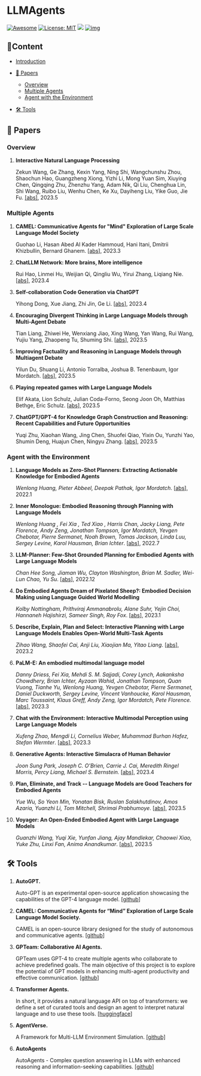 # LLMAgents

[![Awesome](https://camo.githubusercontent.com/64f8905651212a80869afbecbf0a9c52a5d1e70beab750dea40a994fa9a9f3c6/68747470733a2f2f617765736f6d652e72652f62616467652e737667)](https://github.com/zjunlp/LLMAgentPapers) [![License: MIT](https://camo.githubusercontent.com/fd551ba4b042d89480347a0e74e31af63b356b2cac1116c7b80038f41b04a581/68747470733a2f2f696d672e736869656c64732e696f2f62616467652f4c6963656e73652d4d49542d677265656e2e737667)](https://opensource.org/licenses/MIT) <img src="https://img.shields.io/github/last-commit/tensorflow/tensorflow.svg"/> [![img](https://camo.githubusercontent.com/eafac29b763e18c4d80c680d6a179f348cfa2afbc8d3a45642df19fd580d2404/68747470733a2f2f696d672e736869656c64732e696f2f62616467652f5052732d57656c636f6d652d726564)](https://camo.githubusercontent.com/eafac29b763e18c4d80c680d6a179f348cfa2afbc8d3a45642df19fd580d2404/68747470733a2f2f696d672e736869656c64732e696f2f62616467652f5052732d57656c636f6d652d726564)
## 📜Content

- [Introduction](#introduction)
- [🌄 Papers](#-papers)
  - [Overview](#overview)
  - [Multiple Agents](#Multiple-Agents)
  - [Agent with the Environment](#Agent-with-the-Environment)

- [🛠️ Tools](#-tools)
  
## 🌄 Papers

### Overview

1. **Interactive Natural Language Processing**

   Zekun Wang, Ge Zhang, Kexin Yang, Ning Shi, Wangchunshu Zhou, Shaochun Hao, Guangzheng Xiong, Yizhi Li, Mong Yuan Sim, Xiuying Chen, Qingqing Zhu, Zhenzhu Yang, Adam Nik, Qi Liu, Chenghua Lin, Shi Wang, Ruibo Liu, Wenhu Chen, Ke Xu, Dayiheng Liu, Yike Guo, Jie Fu. [[abs]](https://arxiv.org/abs/2305.13246), 2023.5

### Multiple Agents

1. **CAMEL: Communicative Agents for "Mind" Exploration of Large Scale Language Model Society**

   Guohao Li, Hasan Abed Al Kader Hammoud, Hani Itani, Dmitrii Khizbullin, Bernard Ghanem. [[abs](https://arxiv.org/abs/2303.17760)], 2023.3

2. **ChatLLM Network: More brains, More intelligence**

   Rui Hao, Linmei Hu, Weijian Qi, Qingliu Wu, Yirui Zhang, Liqiang Nie. [[abs](https://arxiv.org/abs/2304.12998)], 2023.4

3. **Self-collaboration Code Generation via ChatGPT** 

   Yihong Dong, Xue Jiang, Zhi Jin, Ge Li. [[abs](https://arxiv.org/abs/2304.07590)], 2023.4

4. **Encouraging Divergent Thinking in Large Language Models through Multi-Agent Debate**

   Tian Liang, Zhiwei He, Wenxiang Jiao, Xing Wang, Yan Wang, Rui Wang, Yujiu Yang, Zhaopeng Tu, Shuming Shi.  [[abs](https://arxiv.org/abs/2305.19118)], 2023.5

5. **Improving Factuality and Reasoning in Language Models through Multiagent Debate**

   Yilun Du, Shuang Li, Antonio Torralba, Joshua B. Tenenbaum, Igor Mordatch. [[abs](https://arxiv.org/abs/2305.14325)], 2023.5

6. **Playing repeated games with Large Language Models**

   Elif Akata, Lion Schulz, Julian Coda-Forno, Seong Joon Oh, Matthias Bethge, Eric Schulz. [[abs](https://arxiv.org/abs/2305.16867)], 2023.5
   
7. **ChatGPT/GPT-4 for Knowledge Graph Construction and Reasoning: Recent Capabilities and Future Opportunities**

   Yuqi Zhu, Xiaohan Wang, Jing Chen, Shuofei Qiao, Yixin Ou, Yunzhi Yao, Shumin Deng, Huajun Chen, Ningyu Zhang. [[abs](https://arxiv.org/abs/2305.13168)], 2023.5
   
### Agent with the Environment

1. **Language Models as Zero-Shot Planners: Extracting Actionable Knowledge for Embodied Agents**

   *Wenlong Huang, Pieter Abbeel, Deepak Pathak, Igor Mordatch*. [[abs](https://arxiv.org/abs/2201.07207)], 2022.1

2. **Inner Monologue: Embodied Reasoning through Planning with Language Models**

   *Wenlong Huang , Fei Xia , Ted Xiao , Harris Chan, Jacky Liang, Pete Florence, Andy Zeng, Jonathan Tompson, Igor Mordatch, Yevgen Chebotar, Pierre Sermanet, Noah Brown, Tomas Jackson, Linda Luu, Sergey Levine, Karol Hausman, Brian Ichter*. [[abs](https://arxiv.org/abs/2207.05608)], 2022.7

3. **LLM-Planner: Few-Shot Grounded Planning for Embodied Agents with Large Language Models**

   *Chan Hee Song, Jiaman Wu, Clayton Washington, Brian M. Sadler, Wei-Lun Chao, Yu Su*. [[abs](https://arxiv.org/abs/2212.04088)], 2022.12

4. **Do Embodied Agents Dream of Pixelated Sheep?: Embodied Decision Making using Language Guided World Modelling**

   *Kolby Nottingham, Prithviraj Ammanabrolu, Alane Suhr, Yejin Choi, Hannaneh Hajishirzi, Sameer Singh, Roy Fox*. [[abs](https://arxiv.org/abs/2301.12050)], 2023.1

5. **Describe, Explain, Plan and Select: Interactive Planning with Large Language Models Enables Open-World Multi-Task Agents**

   *Zihao Wang, Shaofei Cai, Anji Liu, Xiaojian Ma, Yitao Liang*. [[abs](https://arxiv.org/abs/2302.01560)], 2023.2

6. **PaLM-E: An embodied multimodal language model**

   *Danny Driess, Fei Xia, Mehdi S. M. Sajjadi, Corey Lynch, Aakanksha Chowdhery, Brian Ichter, Ayzaan Wahid, Jonathan Tompson, Quan Vuong, Tianhe Yu, Wenlong Huang, Yevgen Chebotar, Pierre Sermanet, Daniel Duckworth, Sergey Levine, Vincent Vanhoucke, Karol Hausman, Marc Toussaint, Klaus Greff, Andy Zeng, Igor Mordatch, Pete Florence.* [[abs](https://arxiv.org/abs/2303.03378)], 2023.3

7. **Chat with the Environment: Interactive Multimodal Perception using Large Language Models**

   *Xufeng Zhao, Mengdi Li, Cornelius Weber, Muhammad Burhan Hafez, Stefan Wermter*. [[abs](https://arxiv.org/abs/2303.08268)], 2023.3

8. **Generative Agents: Interactive Simulacra of Human Behavior**

   *Joon Sung Park, Joseph C. O'Brien, Carrie J. Cai, Meredith Ringel Morris, Percy Liang, Michael S. Bernstein.* [[abs](https://arxiv.org/abs/2304.03442)], 2023.4

9. **Plan, Eliminate, and Track -- Language Models are Good Teachers for Embodied Agents**

   *Yue Wu, So Yeon Min, Yonatan Bisk, Ruslan Salakhutdinov, Amos Azaria, Yuanzhi Li, Tom Mitchell, Shrimai Prabhumoye*. [[abs](https://arxiv.org/abs/2305.02412)], 2023.5

10. **Voyager: An Open-Ended Embodied Agent with Large Language Models**

    *Guanzhi Wang, Yuqi Xie, Yunfan Jiang, Ajay Mandlekar, Chaowei Xiao, Yuke Zhu, Linxi Fan, Anima Anandkumar*. [[abs](https://arxiv.org/abs/2305.16291)], 2023.5

## 🛠️ Tools

1. **AutoGPT.** 

   Auto-GPT is an experimental open-source application showcasing the capabilities of the GPT-4 language model.  [[github](https://github.com/Significant-Gravitas/Auto-GPT)] 

2. **CAMEL: Communicative Agents for “Mind” Exploration of Large Scale Language Model Society.** 

   CAMEL is an open-source library designed for the study of autonomous and communicative agents.  [[github](https://github.com/camel-ai/camel)]

3. **GPTeam: Collaborative AI Agents.** 

   GPTeam uses GPT-4 to create multiple agents who collaborate to achieve predefined goals. The main objective of this project is to explore the potential of GPT models in enhancing multi-agent productivity and effective communication. [[github](https://github.com/101dotxyz/GPTeam)]

2. **Transformer Agents.**

   In short, it provides a natural language API on top of transformers: we define a set of curated tools and design an agent to interpret natural language and to use these tools.  [[huggingface](https://huggingface.co/docs/transformers/transformers_agents)]

3. **AgentVerse.** 

   A Framework for Multi-LLM Environment Simulation.  [[github]](https://github.com/OpenBMB/AgentVerse)  

4. **AutoAgents**

   AutoAgents - Complex question answering in LLMs with enhanced reasoning and information-seeking capabilities.  [[github]](https://github.com/AutoLLM/AutoAgents)
